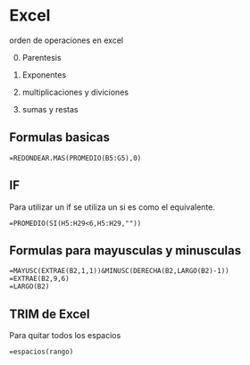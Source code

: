 # Excel

orden de operaciones en excel

0. Parentesis 


1. Exponentes


2. multiplicaciones y diviciones


3. sumas y restas



## Formulas basicas


```
=REDONDEAR.MAS(PROMEDIO(B5:G5),0)
```

## IF 

Para utilizar un if se utiliza un si es como el equivalente.

```
=PROMEDIO(SI(H5:H29<6,H5:H29,""))
```

## Formulas para mayusculas y minusculas

```
=MAYUSC(EXTRAE(B2,1,1))&MINUSC(DERECHA(B2,LARGO(B2)-1))
=EXTRAE(B2,9,6)
=LARGO(B2)
```


## TRIM de Excel

Para quitar todos los espacios

```
=espacios(rango)
```
















